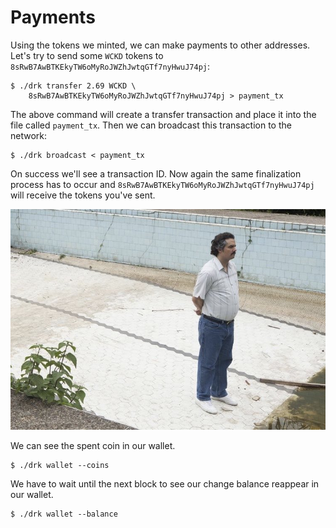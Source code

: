 # Payments

Using the tokens we minted, we can make payments to other addresses.
Let's try to send some `WCKD`
tokens to `8sRwB7AwBTKEkyTW6oMyRoJWZhJwtqGTf7nyHwuJ74pj`:

```
$ ./drk transfer 2.69 WCKD \
    8sRwB7AwBTKEkyTW6oMyRoJWZhJwtqGTf7nyHwuJ74pj > payment_tx
```

The above command will create a transfer transaction and place it into
the file called `payment_tx`. Then we can broadcast this transaction
to the network:

```
$ ./drk broadcast < payment_tx
```

On success we'll see a transaction ID. Now again the same finalization
process has to occur and `8sRwB7AwBTKEkyTW6oMyRoJWZhJwtqGTf7nyHwuJ74pj`
will receive the tokens you've sent.

![pablo-waiting1](pablo1.jpg)

We can see the spent coin in our wallet.

```
$ ./drk wallet --coins
```

We have to wait until the next block to see our change balance reappear
in our wallet.

```
$ ./drk wallet --balance
```

